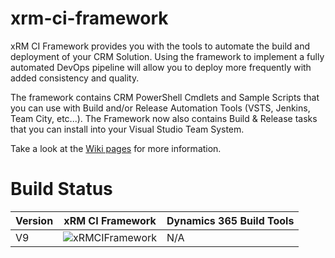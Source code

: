 # xrm-ci-framework
xRM CI Framework provides you with the tools to automate the build and deployment of your CRM Solution. Using the framework to implement a fully automated DevOps pipeline will allow you to deploy more frequently with added consistency and quality.

The framework contains CRM PowerShell Cmdlets and Sample Scripts that you can use with Build and/or Release Automation Tools (VSTS, Jenkins, Team City, etc...). The Framework now also contains Build & Release tasks that you can install into your Visual Studio Team System.

Take a look at the [Wiki pages](https://github.com/WaelHamze/xrm-ci-framework/wiki) for more information.

# Build Status
|Version|xRM CI Framework|Dynamics 365 Build Tools|
| --- | --- | --- |
|V9|![xRMCIFramework](https://waelhamze.visualstudio.com/_apis/public/build/definitions/5353f2a6-fec0-4139-9e87-cc63b4434c1a/1/badge)|N/A|
